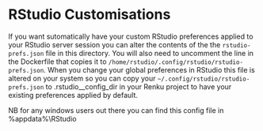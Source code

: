 # RStudio Customisations

If you want sutomatically have your custom RStudio preferences applied to your RStudio server session you can alter the contents of the the `rstudio-prefs.json` file in this directory.
You will also need to uncomment the line in the Dockerfile that copies it to `/home/rstudio/.config/rstudio/rstudio-prefs.json`. 
When you change your global preferences in RStudio this file is altered on your system so you can copy your `~/.config/rstudio/rstudio-prefs.json` to .rstudio__config_dir in your Renku project to have your existing preferences applied by default.

NB for any windows users out there you can find this config file in %appdata%\RStudio

